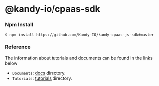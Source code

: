 @kandy-io/cpaas-sdk
========

### Npm Install

`$ npm install https://github.com/Kandy-IO/kandy-cpaas-js-sdk#master`

### Reference

The information about tutorials and documents can be found in the links below

* `Documents`: [docs](https://github.com/Kandy-IO/kandy-cpaas-js-sdk/tree/master/docs) directory.
* `Tutorials`:  [tutorials](https://github.com/Kandy-IO/kandy-cpaas-js-sdk/tree/master/tutorials) directory.




